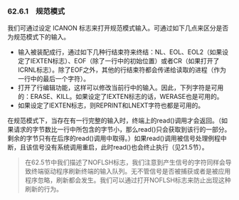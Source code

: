 ### 62.6.1　规范模式

我们可通过设定 ICANON 标志来打开规范模式输入。可通过如下几点来区分是否为规范模式下的输入。

+ 输入被装配成行，通过如下几种行结束符来终结：NL、EOL、EOL2（如果设定了IEXTEN标志）、EOF（除了一行中的初始位置）或者CR（如果打开了ICRNL标志）。除了EOF之外，其他的行结束符都会传递给读取的进程（作为一行中的最后一个字符）。
+ 打开了行编辑功能，这样可以修改当前行中的输入。因此，下列字符是可用的：ERASE、KILL。如果设定了IEXTEN标志的话，WERASE也是可用的。
+ 如果设定了IEXTEN标志，则REPRINT和LNEXT字符也都是可用的。

在规范模式下，当存在有一行完整的输入时，终端上的read()调用才会返回。（如果请求的字节数比一行中所包含的字节小，那么read()只会获取到该行的一部分。剩余的字节只有在后序的read()调用中取得。）如果read()调用被信号处理例程中断，且该信号没有系统调用重启，此时read()也会终止执行（见21.5节）。

> 在62.5节中我们描述了NOFLSH标志，我们注意到产生信号的字符同样会导致终端驱动程序刷新终端的输入队列。无不管信号是否被捕获或者是被应用程序忽略，刷新都会发生。我们可以通过打开NOFLSH标志来防止出现这种刷新的行为。

